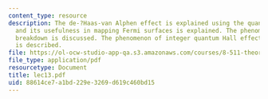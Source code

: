 ```yaml
---
content_type: resource
description: The de-?Haas-van Alphen effect is explained using the quantized orbits
  and its usefulness in mapping Fermi surfaces is explained. The phenomenon of magnetic
  breakdown is discussed. The phenomenon of integer quantum Hall effect in Si ?MOSFET
  is described.
file: https://ol-ocw-studio-app-qa.s3.amazonaws.com/courses/8-511-theory-of-solids-i-fall-2004/88614ce7a1bd229e3269d619c460bd15_lec13.pdf
file_type: application/pdf
resourcetype: Document
title: lec13.pdf
uid: 88614ce7-a1bd-229e-3269-d619c460bd15
---
```

